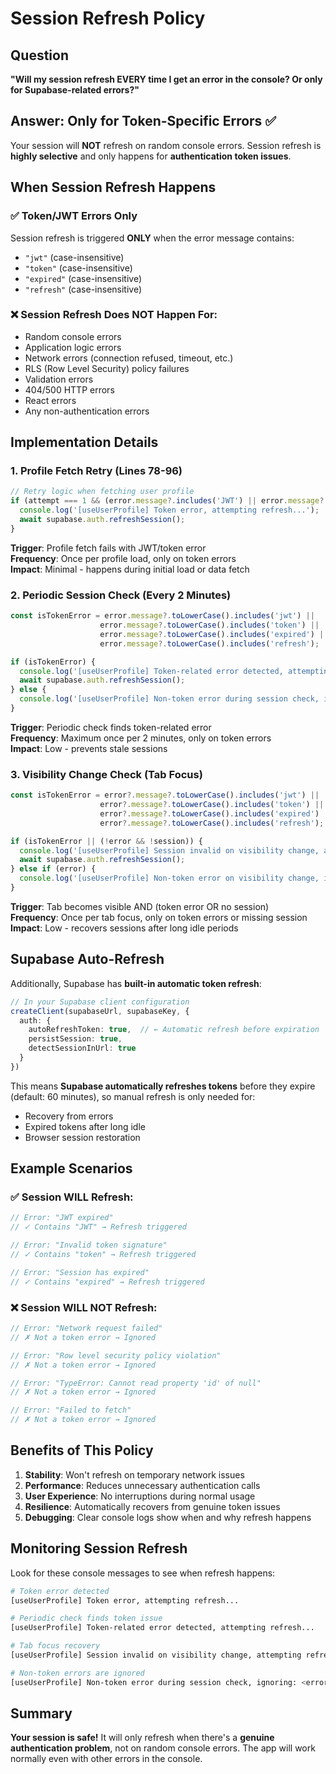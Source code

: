 # Session Refresh Policy

## Question
**"Will my session refresh EVERY time I get an error in the console? Or only for Supabase-related errors?"**

## Answer: Only for Token-Specific Errors ✅

Your session will **NOT** refresh on random console errors. Session refresh is **highly selective** and only happens for **authentication token issues**.

## When Session Refresh Happens

### ✅ Token/JWT Errors Only
Session refresh is triggered **ONLY** when the error message contains:
- `"jwt"` (case-insensitive)
- `"token"` (case-insensitive)  
- `"expired"` (case-insensitive)
- `"refresh"` (case-insensitive)

### ❌ Session Refresh Does NOT Happen For:
- Random console errors
- Application logic errors
- Network errors (connection refused, timeout, etc.)
- RLS (Row Level Security) policy failures
- Validation errors
- 404/500 HTTP errors
- React errors
- Any non-authentication errors

## Implementation Details

### 1. Profile Fetch Retry (Lines 78-96)
```typescript
// Retry logic when fetching user profile
if (attempt === 1 && (error.message?.includes('JWT') || error.message?.includes('token'))) {
  console.log('[useUserProfile] Token error, attempting refresh...');
  await supabase.auth.refreshSession();
}
```

**Trigger**: Profile fetch fails with JWT/token error  
**Frequency**: Once per profile load, only on token errors  
**Impact**: Minimal - happens during initial load or data fetch  

### 2. Periodic Session Check (Every 2 Minutes)
```typescript
const isTokenError = error.message?.toLowerCase().includes('jwt') || 
                    error.message?.toLowerCase().includes('token') ||
                    error.message?.toLowerCase().includes('expired') ||
                    error.message?.toLowerCase().includes('refresh');

if (isTokenError) {
  console.log('[useUserProfile] Token-related error detected, attempting refresh...');
  await supabase.auth.refreshSession();
} else {
  console.log('[useUserProfile] Non-token error during session check, ignoring:', error.message);
}
```

**Trigger**: Periodic check finds token-related error  
**Frequency**: Maximum once per 2 minutes, only on token errors  
**Impact**: Low - prevents stale sessions  

### 3. Visibility Change Check (Tab Focus)
```typescript
const isTokenError = error?.message?.toLowerCase().includes('jwt') || 
                    error?.message?.toLowerCase().includes('token') ||
                    error?.message?.toLowerCase().includes('expired') ||
                    error?.message?.toLowerCase().includes('refresh');

if (isTokenError || (!error && !session)) {
  console.log('[useUserProfile] Session invalid on visibility change, attempting refresh...');
  await supabase.auth.refreshSession();
} else if (error) {
  console.log('[useUserProfile] Non-token error on visibility change, ignoring:', error.message);
}
```

**Trigger**: Tab becomes visible AND (token error OR no session)  
**Frequency**: Once per tab focus, only on token errors or missing session  
**Impact**: Low - recovers sessions after long idle periods  

## Supabase Auto-Refresh

Additionally, Supabase has **built-in automatic token refresh**:

```typescript
// In your Supabase client configuration
createClient(supabaseUrl, supabaseKey, {
  auth: {
    autoRefreshToken: true,  // ← Automatic refresh before expiration
    persistSession: true,
    detectSessionInUrl: true
  }
})
```

This means **Supabase automatically refreshes tokens** before they expire (default: 60 minutes), so manual refresh is only needed for:
- Recovery from errors
- Expired tokens after long idle
- Browser session restoration

## Example Scenarios

### ✅ Session WILL Refresh:
```typescript
// Error: "JWT expired" 
// ✓ Contains "JWT" → Refresh triggered

// Error: "Invalid token signature"
// ✓ Contains "token" → Refresh triggered

// Error: "Session has expired"
// ✓ Contains "expired" → Refresh triggered
```

### ❌ Session WILL NOT Refresh:
```typescript
// Error: "Network request failed"
// ✗ Not a token error → Ignored

// Error: "Row level security policy violation"
// ✗ Not a token error → Ignored

// Error: "TypeError: Cannot read property 'id' of null"
// ✗ Not a token error → Ignored

// Error: "Failed to fetch"
// ✗ Not a token error → Ignored
```

## Benefits of This Policy

1. **Stability**: Won't refresh on temporary network issues
2. **Performance**: Reduces unnecessary authentication calls
3. **User Experience**: No interruptions during normal usage
4. **Resilience**: Automatically recovers from genuine token issues
5. **Debugging**: Clear console logs show when and why refresh happens

## Monitoring Session Refresh

Look for these console messages to see when refresh happens:

```bash
# Token error detected
[useUserProfile] Token error, attempting refresh...

# Periodic check finds token issue
[useUserProfile] Token-related error detected, attempting refresh...

# Tab focus recovery
[useUserProfile] Session invalid on visibility change, attempting refresh...

# Non-token errors are ignored
[useUserProfile] Non-token error during session check, ignoring: <error>
```

## Summary

**Your session is safe!** It will only refresh when there's a **genuine authentication problem**, not on random console errors. The app will work normally even with other errors in the console.

